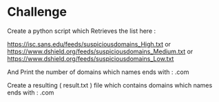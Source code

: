 # Challenge

Create a python script which Retrieves the list here :

https://isc.sans.edu/feeds/suspiciousdomains_High.txt
or
https://www.dshield.org/feeds/suspiciousdomains_Medium.txt
or
https://www.dshield.org/feeds/suspiciousdomains_Low.txt

And Print the number of domains which names ends with  : .com 

Create a resulting ( result.txt ) file which contains domains which names ends with  : .com 

